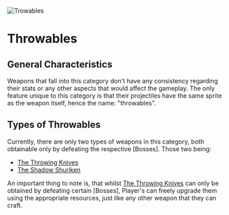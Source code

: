 ![Trowables](../../../images/items/throwables.png)
# Throwables

## General Characteristics
Weapons that fall into this category don't have any consistency regarding their stats or any other aspects that would affect the gameplay.
The only feature unique to this category is that their projectiles have the same sprite as the weapon itself, hence the name: "throwables".

## Types of Throwables
Currently, there are only two types of weapons in this category, both obtainable only by defeating the respective [Bosses].
Those two being:
- [The Throwing Knives](./throwingKnives.md)
- [The Shadow Shuriken](./shadowShuriken.md)

An important thing to note is, that whilst [The Throwing Knives](./throwingKnives.md) can only be obtained by defeating certain [Bosses], Player's can freely upgrade them using the appropriate resources, just like any other weapon that they can craft.